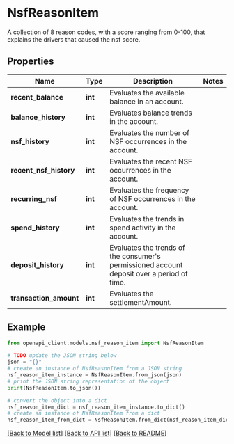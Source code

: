# NsfReasonItem

A collection of 8 reason codes, with a score ranging from 0-100, that explains the drivers that caused the nsf score.

## Properties

Name | Type | Description | Notes
------------ | ------------- | ------------- | -------------
**recent_balance** | **int** | Evaluates the available balance in an account. | 
**balance_history** | **int** | Evaluates balance trends in the account. | 
**nsf_history** | **int** | Evaluates the number of NSF occurrences in the account. | 
**recent_nsf_history** | **int** | Evaluates the recent NSF occurrences in the account. | 
**recurring_nsf** | **int** | Evaluates the frequency of NSF occurrences in the account. | 
**spend_history** | **int** | Evaluates the trends in spend activity in the account. | 
**deposit_history** | **int** | Evaluates the trends of the consumer&#39;s permissioned account deposit over a period of time. | 
**transaction_amount** | **int** | Evaluates the settlementAmount. | 

## Example

```python
from openapi_client.models.nsf_reason_item import NsfReasonItem

# TODO update the JSON string below
json = "{}"
# create an instance of NsfReasonItem from a JSON string
nsf_reason_item_instance = NsfReasonItem.from_json(json)
# print the JSON string representation of the object
print(NsfReasonItem.to_json())

# convert the object into a dict
nsf_reason_item_dict = nsf_reason_item_instance.to_dict()
# create an instance of NsfReasonItem from a dict
nsf_reason_item_from_dict = NsfReasonItem.from_dict(nsf_reason_item_dict)
```
[[Back to Model list]](../README.md#documentation-for-models) [[Back to API list]](../README.md#documentation-for-api-endpoints) [[Back to README]](../README.md)


